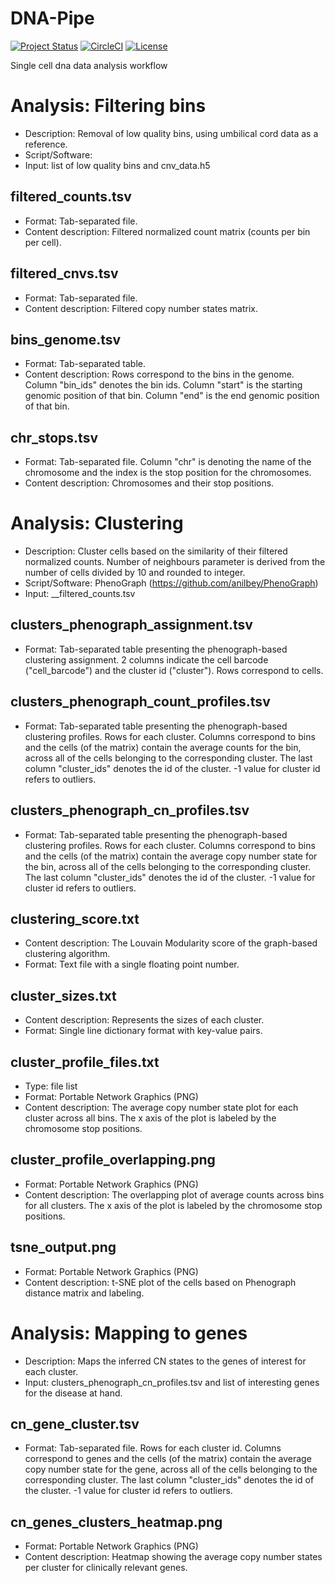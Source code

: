 # DNA-Pipe 
[![Project Status](http://www.repostatus.org/badges/latest/wip.svg)](http://www.repostatus.org/#wip)
[![CircleCI](https://circleci.com/gh/anilbey/dna-pipeline.svg?style=svg&circle-token=7d59442470c38d05f7d1661a97da237d482684ef)](https://circleci.com/gh/anilbey/dna-pipeline)
[![License](http://img.shields.io/:license-Apache%202-blue.svg)](http://www.apache.org/licenses/LICENSE-2.0.txt)




Single cell dna data analysis workflow

# Analysis: Filtering bins
- Description: Removal of low quality bins, using umbilical cord data as a reference.
- Script/Software: 
- Input: list of low quality bins and cnv_data.h5
## filtered_counts.tsv
- Format: Tab-separated file.
- Content description: Filtered normalized count matrix (counts per bin per cell).
## filtered_cnvs.tsv
- Format: Tab-separated file.
- Content description: Filtered copy number states matrix.
## bins_genome.tsv
- Format: Tab-separated table.
- Content description: Rows correspond to the bins in the genome. Column "bin_ids" denotes the bin ids. Column "start" is the starting genomic position of that bin. Column "end" is the end genomic position of that bin. 
## chr_stops.tsv
- Format: Tab-separated file. Column "chr" is denoting the name of the chromosome and the index is the stop position for the chromosomes.
- Content description: Chromosomes and their stop positions.
# Analysis: Clustering
- Description: Cluster cells based on the similarity of their filtered normalized counts. Number of neighbours parameter is derived from the number of cells divided by 10 and rounded to integer.
- Script/Software: PhenoGraph (https://github.com/anilbey/PhenoGraph) 
- Input: __filtered_counts.tsv
## clusters_phenograph_assignment.tsv
- Format: Tab-separated table presenting the phenograph-based clustering assignment. 2 columns indicate the cell barcode ("cell_barcode") and the cluster id ("cluster"). Rows correspond to cells.
## clusters_phenograph_count_profiles.tsv
- Format: Tab-separated table presenting the phenograph-based clustering profiles. Rows for each cluster. Columns correspond to bins and the cells (of the matrix) contain the average counts for the bin, across all of the cells belonging to the corresponding cluster. The last column "cluster_ids" denotes the id of the cluster. -1 value for cluster id refers to outliers.
## clusters_phenograph_cn_profiles.tsv
- Format: Tab-separated table presenting the phenograph-based clustering profiles. Rows for each cluster. Columns correspond to bins and the cells (of the matrix) contain the average copy number state for the bin, across all of the cells belonging to the corresponding cluster. The last column "cluster_ids" denotes the id of the cluster. -1 value for cluster id refers to outliers.
## clustering_score.txt
- Content description: The Louvain Modularity score of the graph-based clustering algorithm. 
- Format: Text file with a single floating point number.
## cluster_sizes.txt
- Content description: Represents the sizes of each cluster.
- Format: Single line dictionary format with key-value pairs. 
## cluster_profile_files.txt
- Type: file list
- Format: Portable Network Graphics (PNG)
- Content description: The average copy number state plot for each cluster across all bins. The x axis of the plot is labeled by the chromosome stop positions.
## cluster_profile_overlapping.png
- Format: Portable Network Graphics (PNG)
- Content description: The overlapping plot of average counts across bins for all clusters. The x axis of the plot is labeled by the chromosome stop positions.
## tsne_output.png
- Format: Portable Network Graphics (PNG)
- Content description: t-SNE plot of the cells based on Phenograph distance matrix and labeling.
# Analysis: Mapping to genes
- Description: Maps the inferred CN states to the genes of interest for each cluster. 
- Input: clusters_phenograph_cn_profiles.tsv and list of interesting genes for the disease at hand.
## cn_gene_cluster.tsv
- Format: Tab-separated file. Rows for each cluster id. Columns correspond to genes and the cells (of the matrix) contain the average copy number state for the gene, across all of the cells belonging to the corresponding cluster. The last column "cluster_ids" denotes the id of the cluster. -1 value for cluster id refers to outliers.
## cn_genes_clusters_heatmap.png
- Format: Portable Network Graphics (PNG)
- Content description: Heatmap showing the average copy number states per cluster for clinically relevant genes. 
